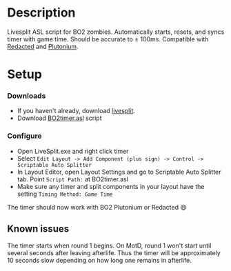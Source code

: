 # Description
Livesplit ASL script for BO2 zombies. Automatically starts, resets, and syncs timer with game time. Should be accurate to ± 100ms.
Compatible with [Redacted](https://redacted.se) and [Plutonium](https://plutonium.pw).

# Setup
### Downloads
* If you haven't already, download [livesplit](https://livesplit.org/downloads).
* Download [BO2timer.asl](https://github.com/HuthTV/BO2-ZM-Synchronized-Livesplit/releases/download/1/BO2timer.asl) script 

### Configure
* Open LiveSplit.exe and right click timer
* Select ```Edit Layout -> Add Component (plus sign) -> Control -> Scriptable Auto Splitter```
* In Layout Editor, open Layout Settings and go to Scriptable Auto Splitter tab. Point ```Script Path:``` at BO2timer.asl
* Make sure any timer and split components in your layout have the setting ```Timing Method: Game Time```

The timer should now work with BO2 Plutonium or Redacted :smile:

## Known issues
The timer starts when round 1 begins. On MotD, round 1 won't start until several seconds after leaving afterlife. Thus the timer will be approximately 10 seconds slow depending on how long one remains in afterlife.
